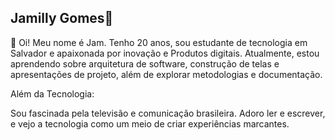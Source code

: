 ## Jamilly Gomes👋
👋 Oi! Meu nome é Jam. Tenho 20 anos, sou estudante de tecnologia em Salvador e apaixonada por inovação e Produtos digitais. Atualmente, estou aprendendo sobre arquitetura de software, construção de telas e apresentações de projeto, além de explorar metodologias e documentação.

Além da Tecnologia:

Sou fascinada pela televisão e comunicação brasileira. Adoro ler e escrever, e vejo a tecnologia como um meio de criar experiências marcantes.
